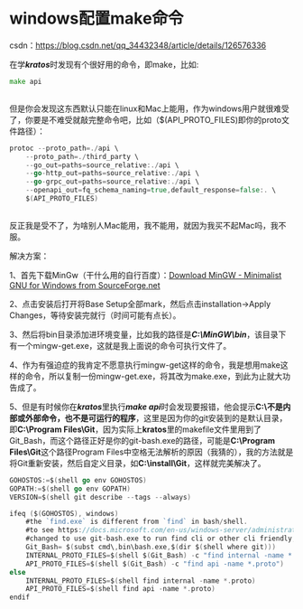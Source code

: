 #  windows配置make命令

csdn：https://blog.csdn.net/qq_34432348/article/details/126576336

在学***kratos***时发现有个很好用的命令，即make，比如:

```Go
make api
```

![点击并拖拽以移动](data:image/gif;base64,R0lGODlhAQABAPABAP///wAAACH5BAEKAAAALAAAAAABAAEAAAICRAEAOw==)

但是你会发现这东西默认只能在linux和Mac上能用，作为windows用户就很难受了，你要是不难受就敲完整命令吧，比如（$(API_PROTO_FILES)即你的proto文件路径）：

```Go
protoc --proto_path=./api \
    --proto_path=./third_party \
    --go_out=paths=source_relative:./api \
    --go-http_out=paths=source_relative:./api \
    --go-grpc_out=paths=source_relative:./api \
    --openapi_out=fq_schema_naming=true,default_response=false:. \
    $(API_PROTO_FILES)
```

![点击并拖拽以移动](data:image/gif;base64,R0lGODlhAQABAPABAP///wAAACH5BAEKAAAALAAAAAABAAEAAAICRAEAOw==)

反正我是受不了，为啥别人Mac能用，我不能用，就因为我买不起Mac吗，我不服。

解决方案：

1、首先下载MinGw（干什么用的自行百度）：[Download MinGW - Minimalist GNU for Windows from SourceForge.net](https://sourceforge.net/projects/mingw/files/latest/download?source=files)

2、点击安装后打开将Base Setup全部mark，然后点击installation->Apply Changes，等待安装完就行（时间可能有点长）。

3、然后将bin目录添加进环境变量，比如我的路径是***C:\MinGW\bin***，该目录下有一个mingw-get.exe，这就是我上面说的命令可执行文件了。

4、作为有强迫症的我肯定不愿意执行mingw-get这样的命令，我是想用make这样的命令，所以复制一份mingw-get.exe，将其改为make.exe，到此为止就大功告成了。

5、但是有时候你在***kratos***里执行***make api***时会发现要报错，他会提示**C:\不是内部或外部命令，也不是可运行的程序**，这里是因为你的git安装到的是默认目录，即**C:\Program Files\Git**，因为实际上**kratos**里的makefile文件里用到了Git_Bash，而这个路径正好是你的git-bash.exe的路径，可能是**C:\Program Files\Git**这个路径Program Files中空格无法解析的原因（我猜的），我的方法就是将Git重新安装，然后自定义目录，如**C:\install\Git**，这样就完美解决了。

```Go
GOHOSTOS:=$(shell go env GOHOSTOS)
GOPATH:=$(shell go env GOPATH)
VERSION=$(shell git describe --tags --always)

ifeq ($(GOHOSTOS), windows)
    #the `find.exe` is different from `find` in bash/shell.
    #to see https://docs.microsoft.com/en-us/windows-server/administration/windows-commands/find.
    #changed to use git-bash.exe to run find cli or other cli friendly, caused of every developer has a Git.
    Git_Bash= $(subst cmd\,bin\bash.exe,$(dir $(shell where git)))
    INTERNAL_PROTO_FILES=$(shell $(Git_Bash) -c "find internal -name *.proto")
    API_PROTO_FILES=$(shell $(Git_Bash) -c "find api -name *.proto")
else
    INTERNAL_PROTO_FILES=$(shell find internal -name *.proto)
    API_PROTO_FILES=$(shell find api -name *.proto)
endif
```

![点击并拖拽以移动](data:image/gif;base64,R0lGODlhAQABAPABAP///wAAACH5BAEKAAAALAAAAAABAAEAAAICRAEAOw==)